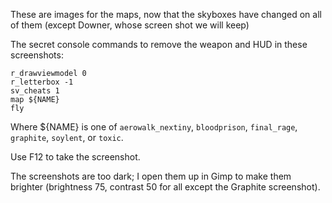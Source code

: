 These are images for the maps, now that the skyboxes have changed on
all of them (except Downer, whose screen shot we will keep)

The secret console commands to remove the weapon and HUD in these
screenshots:

```
r_drawviewmodel 0
r_letterbox -1
sv_cheats 1
map ${NAME}
fly
```

Where ${NAME} is one of `aerowalk_nextiny`, `bloodprison`, `final_rage`,
`graphite`, `soylent`, or `toxic`.

Use F12 to take the screenshot.

The screenshots are too dark; I open them up in Gimp to make them
brighter (brightness 75, contrast 50 for all except the Graphite
screenshot).

